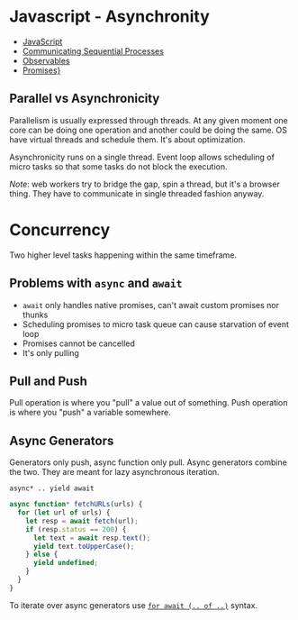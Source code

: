 # Javascript - Asynchronity

- [JavaScript](../README.md)
- [Communicating Sequential Processes](./csp.md)
- [Observables](./observables.md)
- [Promises}](./promises.md)

## Parallel  vs Asynchronicity

Parallelism is usually expressed through threads. At any given moment one core can be doing one operation and another could be doing the same. OS have virtual threads and schedule them. It's about optimization.

Asynchronicity runs on a single thread. Event loop allows scheduling of micro tasks so that some tasks do not block the execution.

_Note_: web workers try to bridge the gap, spin a thread, but it's a browser thing. They have to communicate in single threaded fashion anyway.

# Concurrency

Two higher level tasks happening within the same timeframe. 

## Problems with `async` and `await`

- `await` only handles native promises, can't await custom promises nor thunks
- Scheduling promises to micro task queue can cause starvation of event loop
- Promises cannot be cancelled
- It's only pulling

## Pull and Push

Pull operation is where you "pull" a value out of something. Push operation is where you "push" a variable somewhere.

## Async Generators

Generators only push, async function only pull. Async generators combine the two. They are meant for lazy asynchronous iteration.

`async* .. yield await`

```js
async function* fetchURLs(urls) {
  for (let url of urls) {
    let resp = await fetch(url);
    if (resp.status == 200) {
      let text = await resp.text();
      yield text.toUpperCase();
    } else {
      yield undefined;
    }
  }
}
```

To iterate over async generators use [`for await (.. of ..)`](../es/es2018#asynchronous-iteration) syntax.
